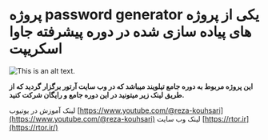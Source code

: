 # پروژه password generator یکی از پروژه های پیاده سازی شده در دوره پیشرفته جاوا اسکریپت


![This is an alt text.]([https://github.com/rezakouhsari/password_generator/Screenshot.png)

**این پروژه مربوط به دوره جامع تیلویند میباشد که در وب سایت آرتور برگزار گردید که از طریق لینک زیر میتونید در این دوره جامع و رایگان شرکت کنید.**  


لینک آموزش در یوتیوب [https://www.youtube.com/@reza-kouhsari](https://www.youtube.com/@reza-kouhsari)
لینک وب سایت [https://rtor.ir](https://rtor.ir/)

